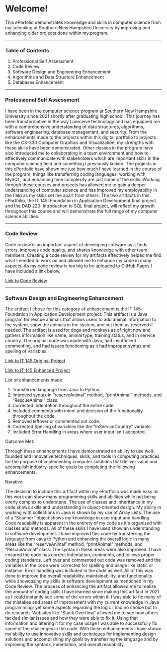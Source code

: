 # Welcome!
This ePorfolio demonstrates knowledge and skills in computer science from my schooling at Southern New Hampshire University by improving and enhancing older projects done within my program.

____________________________________________________________________________

### Table of Contents
1. Professional Self Assessment
2. Code Review
3. Software Design and Engineering Enhancement
5. Algorithms and Data Structure Enhancement
7. Databases Enhancement
   
____________________________________________________________________________
### Professional Self Assessment
I have been in the computer science program at Southern New Hampshire University since 2021 shortly after graduating high school. This journey has been transformative in the way I perceive technology and has equipped me with a comprehensive understanding of data structures, algorithms, software engineering, database management, and security. From the enhancements made to the projects within this digital portfolio to projects like the CS-330 Computer Graphics and Visualization, my strengths with these skills have been demonstrated. Other classes in the program have also introduced me to collaborating in a team environment and how to effectively communicate with stakeholders which are important skills in the computer science field and something I previously lacked. The projects in this ePortfolio have shown me just how much I have learned in the course of the program, things like transferring coding languages, working with MySQL, and enhancing time complexity are just some of the skills. Working through these courses and projects has allowed me to gain a deeper understanding of computer science and has improved my employability in the field as my skills set me apart from others. The two artifacts in this ePortfolio, the IT 145: Foundation in Application Development final project and the DAD 220: Introduction to SQL final project, will reflect my growth throughout this course and will demonstrate the full range of my computer science abilities.

____________________________________________________________________________

### Code Review
Code review is an important aspect of developing software as it finds errors, improves code quality, and shares knowledge with other team members. Creating a code review for my artifacts effectively helped me find what I needed to work on and allowed me to enhance my code in many aspects. As my code review is too big to be uploaded to GitHub Pages I have included a link below.

[Link to Code Review](url)

____________________________________________________________________________

### Software Design and Engineering Enhancement
The artifact I chose for this category of enhancement is the IT 145: Foundation in Application Development project. This artifact is a Java program for rescue animals that allows users to add animal information to the system, show the animals in the system, and set them as reserved if needed. The artifact is used for dogs and monkeys as of right now and gathers information like name, animal type, training status, and in service country. The original code was made with Java, had insufficient commenting, and had issues functioning as it had improper syntax and spelling of variables.

[Link to IT 145 Original Project](url)

[Link to IT 145 Enhanced Project](url)

List of enhancements made:

1. Transferred langauge from Java to Python.
2. Improved syntax in “reserveAnimal” method, “printAnimal” methods, and “RescueAnimal” class.
3. Corrected Indentation throughout the entire code.
4. Included comments with intent and decision of the functionality throughout the code.
5. Removed leftover or commented out code.
6. Corrected Spelling of variables like the "InServiceCountry" variable.
7. Included Error Handling in areas where user input isn't accepted.

Outcome Met:

Through these enhancements I have demonstrated an ability to use well-founded and innovative techniques, skills, and tools in computing practices for the purpose of implementing computer solutions that deliver value and accomplish industry-specific goals by completing the following enhancements.

Narative:

The decision to include this artifact within my ePortfolio was made easy as this work can show many programming skills and abilities while not being overly complex to understand. The use of classes and inheritance in my code shows skills and understanding in object-oriented design. My ability in working with collections in Java is shown by my use of Array Lists. The use of a “Scanner” object shows my knowledge in user input and handling. Code readability is apparent in the entirety of my code as it's organized with classes and methods. All of these skills I have used show an understanding in software development. I have improved this code by transferring the language from Java to Python and enhancing the overall logic in many areas like the “reserveAnimal” method, “printAnimal” methods, and “RescueAnimal” class. The syntax in these areas were also improved. I have ensured the code has correct indentation, comments, and follows proper coding standards. Left over and commented out code was removed and the variables in the code were corrected for spelling and usage like static or instance. Error handling was included in the code as well. All of this was done to improve the overall readability, maintainability, and functionality while showcasing my skills in software development as mentioned in my Code Review. The process of enhancing the artifact allowed me to realize the amount of coding skills I have learned since making this artifact in 2021 as I could instantly see some of the errors within it. I was able to fix many of the mistakes and areas of improvement with my current knowledge in Java programming; yet some aspects regarding the logic I had no choice but to do research. Websites like "Stack Overflow” allowed me to see how others tackled similar issues and how they were able to fix it. Using that information and altering it for my case usage I was able to successfully fix some of the challenges in the code. With these enhancements I have shown my ability to use innovative skills and techniques for implementing design solutions and accomplishing my goals by transferring the language and by improving the syntanx, indentation, and overall readability.

